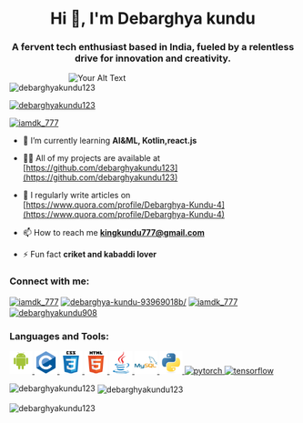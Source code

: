 <h1 align="center">Hi 👋, I'm Debarghya kundu</h1>
<h3 align="center">A fervent tech enthusiast based in India, fueled by a relentless drive for innovation and creativity.</h3>
<img src="https://camo.githubusercontent.com/19db51af5f90f1b152bc0b9078f5fe97053955be5074f03f17019c70345bdcdb/68747470733a2f2f6d69726f2e6d656469756d2e636f6d2f6d61782f313336302f302a37513379765349765f7430696f4a2d5a2e676966" alt="Your Alt Text" align="right" width="400">

<p align="left"> <img src="https://komarev.com/ghpvc/?username=debarghyakundu123&label=Profile%20views&color=0e75b6&style=flat" alt="debarghyakundu123" /> </p>

<p align="left"> <a href="https://github.com/ryo-ma/github-profile-trophy"><img src="https://github-profile-trophy.vercel.app/?username=debarghyakundu123" alt="debarghyakundu123" /></a> </p>

<p align="left"> <a href="https://twitter.com/iamdk_777" target="blank"><img src="https://img.shields.io/twitter/follow/iamdk_777?logo=twitter&style=for-the-badge" alt="iamdk_777" /></a> </p>

- 🌱 I’m currently learning **AI&ML, Kotlin,react.js**

- 👨‍💻 All of my projects are available at [https://github.com/debarghyakundu123](https://github.com/debarghyakundu123)

- 📝 I regularly write articles on [https://www.quora.com/profile/Debarghya-Kundu-4](https://www.quora.com/profile/Debarghya-Kundu-4)

- 📫 How to reach me **kingkundu777@gmail.com**

- ⚡ Fun fact **criket and kabaddi lover**

<h3 align="left">Connect with me:</h3>
<p align="left">
<a href="https://twitter.com/iamdk_777" target="blank"><img align="center" src="https://raw.githubusercontent.com/rahuldkjain/github-profile-readme-generator/master/src/images/icons/Social/twitter.svg" alt="iamdk_777" height="30" width="40" /></a>
<a href="https://linkedin.com/in/debarghya-kundu-93969018b/" target="blank"><img align="center" src="https://raw.githubusercontent.com/rahuldkjain/github-profile-readme-generator/master/src/images/icons/Social/linked-in-alt.svg" alt="debarghya-kundu-93969018b/" height="30" width="40" /></a>
<a href="https://instagram.com/iamdk_777" target="blank"><img align="center" src="https://raw.githubusercontent.com/rahuldkjain/github-profile-readme-generator/master/src/images/icons/Social/instagram.svg" alt="iamdk_777" height="30" width="40" /></a>
<a href="https://www.youtube.com/c/debarghyakundu908" target="blank"><img align="center" src="https://raw.githubusercontent.com/rahuldkjain/github-profile-readme-generator/master/src/images/icons/Social/youtube.svg" alt="debarghyakundu908" height="30" width="40" /></a>
</p>

<h3 align="left">Languages and Tools:</h3>
<p align="left"> <a href="https://developer.android.com" target="_blank" rel="noreferrer"> <img src="https://raw.githubusercontent.com/devicons/devicon/master/icons/android/android-original-wordmark.svg" alt="android" width="40" height="40"/> </a> <a href="https://www.cprogramming.com/" target="_blank" rel="noreferrer"> <img src="https://raw.githubusercontent.com/devicons/devicon/master/icons/c/c-original.svg" alt="c" width="40" height="40"/> </a> <a href="https://www.w3schools.com/css/" target="_blank" rel="noreferrer"> <img src="https://raw.githubusercontent.com/devicons/devicon/master/icons/css3/css3-original-wordmark.svg" alt="css3" width="40" height="40"/> </a> <a href="https://www.w3.org/html/" target="_blank" rel="noreferrer"> <img src="https://raw.githubusercontent.com/devicons/devicon/master/icons/html5/html5-original-wordmark.svg" alt="html5" width="40" height="40"/> </a> <a href="https://www.java.com" target="_blank" rel="noreferrer"> <img src="https://raw.githubusercontent.com/devicons/devicon/master/icons/java/java-original.svg" alt="java" width="40" height="40"/> </a> <a href="https://www.mysql.com/" target="_blank" rel="noreferrer"> <img src="https://raw.githubusercontent.com/devicons/devicon/master/icons/mysql/mysql-original-wordmark.svg" alt="mysql" width="40" height="40"/> </a> <a href="https://www.python.org" target="_blank" rel="noreferrer"> <img src="https://raw.githubusercontent.com/devicons/devicon/master/icons/python/python-original.svg" alt="python" width="40" height="40"/> </a> <a href="https://pytorch.org/" target="_blank" rel="noreferrer"> <img src="https://www.vectorlogo.zone/logos/pytorch/pytorch-icon.svg" alt="pytorch" width="40" height="40"/> </a> <a href="https://www.tensorflow.org" target="_blank" rel="noreferrer"> <img src="https://www.vectorlogo.zone/logos/tensorflow/tensorflow-icon.svg" alt="tensorflow" width="40" height="40"/> </a> </p>

<p><img align="left" src="https://github-readme-stats.vercel.app/api/top-langs?username=debarghyakundu123&show_icons=true&locale=en&layout=compact" alt="debarghyakundu123" /></p>

<p>&nbsp;<img align="center" src="https://github-readme-stats.vercel.app/api?username=debarghyakundu123&show_icons=true&locale=en" alt="debarghyakundu123" /></p>

<p><img align="center" src="https://github-readme-streak-stats.herokuapp.com/?user=debarghyakundu123&" alt="debarghyakundu123" /></p>

